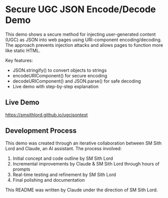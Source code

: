 # Secure UGC JSON Encode/Decode Demo

This demo shows a secure method for injecting user-generated content (UGC) as JSON into web pages using URI-component encoding/decoding. The approach prevents injection attacks and allows pages to function more like static HTML.

Key features:
- JSON.stringify() to convert objects to strings
- encodeURIComponent() for secure encoding
- decodeURIComponent() and JSON.parse() for safe decoding
- Live demo with step-by-step explanation

## Live Demo
https://smsithlord.github.io/ugcjsontest

## Development Process

This demo was created through an iterative collaboration between SM Sith Lord and Claude, an AI assistant. The process involved:

1. Initial concept and code outline by SM Sith Lord
2. Incremental improvements by Claude & SM Sith Lord through hours of prompts
3. Real-time testing and refinement by SM Sith Lord
4. Final polishing and documentation

This README was written by Claude under the direction of SM Sith Lord.
